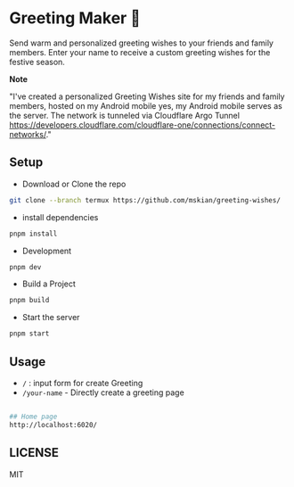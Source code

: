 # Greeting Maker 🎉  

Send warm and personalized greeting wishes to your friends and family members. Enter your name to receive a custom greeting wishes for the festive season.  

**Note**  

"I've created a personalized Greeting Wishes site for my friends and family members, hosted on my Android mobile yes, my Android mobile serves as the server. The network is tunneled via Cloudflare Argo Tunnel <https://developers.cloudflare.com/cloudflare-one/connections/connect-networks/>."  

## Setup

- Download or Clone the repo

```sh
git clone --branch termux https://github.com/mskian/greeting-wishes/
```

- install dependencies

```sh
pnpm install
```

- Development

```sh
pnpm dev
```

- Build a Project

```sh
pnpm build
```

- Start the server

```sh
pnpm start
```

## Usage

- `/` : input form for create Greeting
- `/your-name` - Directly create a greeting page  

```sh

## Home page
http://localhost:6020/

```

## LICENSE

MIT
